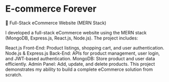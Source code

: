 # E-commerce Forever

🚀 Full-Stack eCommerce Website (MERN Stack)

I developed a full-stack eCommerce website using the MERN stack (MongoDB, Express.js, React.js, Node.js). The project includes:

React.js Front-End: Product listings, shopping cart, and user authentication.
Node.js & Express.js Back-End: APIs for product management, user login, and JWT-based authentication.
MongoDB: Store product and user data efficiently.
Admin Panel: Add, update, and delete products.
This project demonstrates my ability to build a complete eCommerce solution from scratch.
